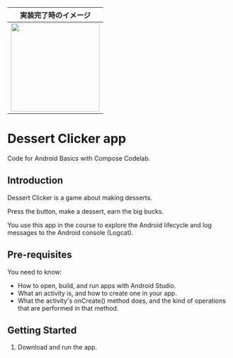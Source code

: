 
| 実装完了時のイメージ |
|--------|
|<img src="https://github.com/yanPWA/DessertClicker/assets/82929509/08d33782-b797-4fe6-a9df-f3b62635e3f2" width="200px"/>|


Dessert Clicker app
=====================

Code for Android Basics with Compose Codelab.

Introduction
------------

Dessert Clicker is a game about making desserts.

Press the button, make a dessert, earn the big bucks.

You use this app in the course to explore the Android lifecycle and log messages to
the Android console (Logcat).

Pre-requisites
--------------

You need to know:
- How to open, build, and run apps with Android Studio.
- What an activity is, and how to create one in your app.
- What the activity's onCreate() method does, and the kind of operations
  that are performed in that method.


Getting Started
---------------

1. Download and run the app.
